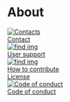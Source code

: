 # About

<div class="card-container">
    <a href="contact" class="vertical-card aspect-ratio1to1">
        <div class="card-image-container">
            <img src="/assets/contact_logo.png" alt="Contacts" class="img-contain white-background with-padding"></img>
        </div>
        <div class="card-text-container bold">Contact</div>
    </a>
    <a href="user_support" class="vertical-card aspect-ratio1to1">
        <div class="card-image-container">
            <img src="bubbi" alt="find img"></img>
        </div>
        <div class="card-text-container bold">User support</div>
    </a>
    <a href="contribute" class="vertical-card aspect-ratio1to1">
        <div class="card-image-container">
            <img src="bubbi" alt="find img"></img>
        </div>
        <div class="card-text-container bold">How to contribute</div>
    </a>
    <a href="license" class="vertical-card aspect-ratio1to1">
        <div class="card-image-container" style="container-type:size;">
            <!-- <img src="bubbi" alt="find img"></img> -->
            <div class="icon-cc white-background" style="font-size: 85cqh; color: black; height: 100%; width: 100%; display: flex; justify-content: center; align-items: center; border-radius: 0.35rem;"></div>
        </div>
        <div class="card-text-container bold">License</div>
    </a>
    <a href="https://www.access-nri.org.au/community/access-nri-code-of-conduct/" target="_blank" class="vertical-card aspect-ratio1to1">
        <div class="card-image-container">
            <img src="/assets/code_of_conduct.jpeg" alt="Code of conduct" class="img-contain"></img>
        </div>
        <div class="card-text-container bold">Code of conduct</div>
    </a>
</div>
